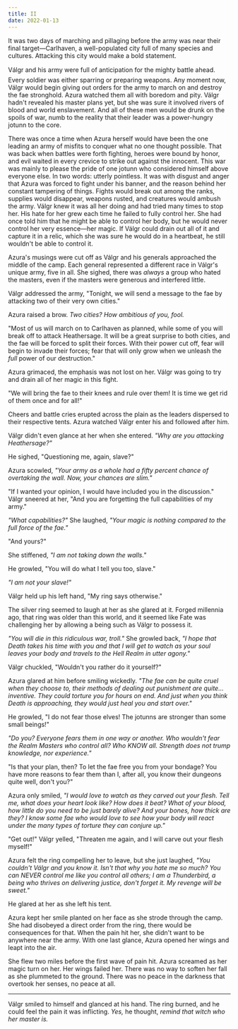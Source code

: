 ```yaml
---
title: II
date: 2022-01-13
---
```

It was two days of marching and pillaging before the army was near their final target—Carlhaven, a well-populated city full of many species and cultures. Attacking this city would make a bold statement.
<!-- more -->
Válgr and his army were full of anticipation for the mighty battle ahead. Every soldier was either sparring or preparing weapons. Any moment now, Válgr would begin giving out orders for the army to march on and destroy the fae stronghold. Azura watched them all with boredom and pity. Válgr hadn't revealed his master plans yet, but she was sure it involved rivers of blood and world enslavement. And all of these men would be drunk on the spoils of war, numb to the reality that their leader was a power-hungry jotunn to the core.

There was once a time when Azura herself would have been the one leading an army of misfits to conquer what no one thought possible. That was back when battles were forth fighting, heroes were bound by honor, and evil waited in every crevice to strike out against the innocent. This war was mainly to please the pride of one jotunn who considered himself above everyone else. In two words: utterly pointless. It was with disgust and anger that Azura was forced to fight under his banner, and the reason behind her constant tampering of things. Fights would break out among the ranks, supplies would disappear, weapons rusted, and creatures would ambush the army. Válgr knew it was all her doing and had tried many times to stop her. His hate for her grew each time he failed to fully control her. She had once told him that he might be able to control her body, but he would never control her very essence—her magic. If Válgr could drain out all of it and capture it in a relic, which she was sure he would do in a heartbeat, he still wouldn't be able to control it.

Azura's musings were cut off as Válgr and his generals approached the middle of the camp. Each general represented a different race in Válgr's unique army, five in all. She sighed, there was *always* a group who hated the masters, even if the masters were generous and interfered little.

Válgr addressed the army, "Tonight, we will send a message to the fae by attacking two of their very own cities."

Azura raised a brow. *Two cities? How ambitious of you, fool.*

"Most of us will march on to Carlhaven as planned, while some of you will break off to attack Heathersage. It will be a great surprise to both cities, and the fae will be forced to split their forces. With their power cut off, fear will begin to invade their forces; fear that will only grow when we unleash the *full* power of our destruction."

Azura grimaced, the emphasis was not lost on her. Válgr was going to try and drain all of her magic in this fight.

"We will bring the fae to their knees and rule over them! It is time we get rid of them once and for all!"

Cheers and battle cries erupted across the plain as the leaders dispersed to their respective tents. Azura watched Válgr enter his and followed after him.

Válgr didn't even glance at her when she entered. *"Why are you attacking Heathersage?"*

He sighed, "Questioning me, again, slave?"

Azura scowled, *"Your army as a whole had a fifty percent chance of overtaking the wall. Now, your chances are slim."*

"If I wanted your opinion, I would have included you in the discussion." Válgr sneered at her, "And you are forgetting the full capabilities of my army."

*"What capabilities?"* She laughed, *"Your magic is nothing compared to the full force of the fae."*

"And yours?"

She stiffened, *"I am not taking down the walls."*

He growled, "You will do what I tell you too, slave."

*"I am not your slave!"*

Válgr held up his left hand, "My ring says otherwise."

The silver ring seemed to laugh at her as she glared at it. Forged millennia ago, that ring was older than this world, and it seemed like Fate was challenging her by allowing a being such as Válgr to possess it.

*"You will die in this ridiculous war, troll."* She growled back, *"I hope that Death takes his time with you and that I will get to watch as your soul leaves your body and travels to the Hell Realm in utter agony."*

Válgr chuckled, "Wouldn't you rather do it yourself?"

Azura glared at him before smiling wickedly. *"The fae can be quite cruel when they choose to, their methods of dealing out punishment are quite... inventive. They could torture you for hours on end. And just when you think Death is approaching, they would just heal you and start over."*

He growled, "I do not fear those elves! The jotunns are stronger than some small beings!"

*"Do you? Everyone fears them in one way or another. Who wouldn't fear the Realm Masters who control all? Who KNOW all. Strength does not trump knowledge, nor experience."*

"Is that your plan, then? To let the fae free you from your bondage? You have more reasons to fear them than I, after all, you know their dungeons quite well, don't you?"

Azura only smiled, *"I would love to watch as they carved out your flesh. Tell me, what does your heart look like? How does it beat? What of your blood, how little do you need to be just barely alive? And your bones, how thick are they? I know some fae who would love to see how your body will react under the many types of torture they can conjure up."*

"Get out!" Válgr yelled, "Threaten me again, and I will carve out your flesh myself!"

Azura felt the ring compelling her to leave, but she just laughed, *"You couldn't Válgr and you know it. Isn't that why you hate me so much? You can NEVER control me like you control all others; I am a Thunderbird, a being who thrives on delivering justice, don't forget it. My revenge will be sweet."*

He glared at her as she left his tent.

Azura kept her smile planted on her face as she strode through the camp. She had disobeyed a direct order from the ring, there would be consequences for that. When the pain hit her, she didn't want to be anywhere near the army. With one last glance, Azura opened her wings and leapt into the air.

She flew two miles before the first wave of pain hit. Azura screamed as her magic turn on her. Her wings failed her. There was no way to soften her fall as she plummeted to the ground. There was no peace in the darkness that overtook her senses, no peace at all.

---

Válgr smiled to himself and glanced at his hand. The ring burned, and he could feel the pain it was inflicting. *Yes,* he thought, *remind that witch who her master is.*
